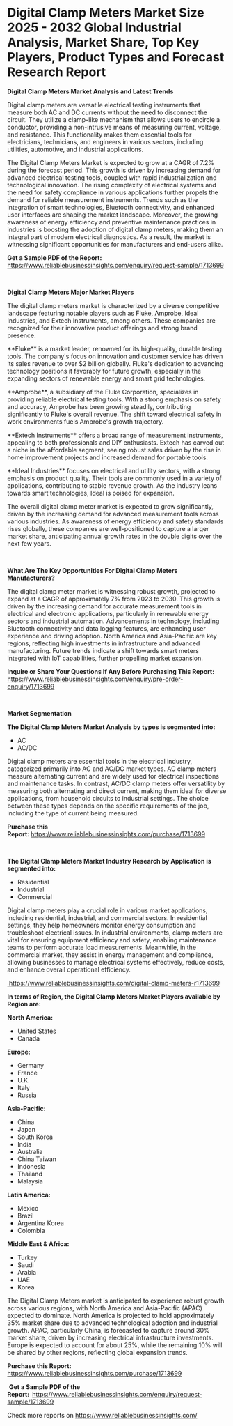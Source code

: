 <p><h1>Digital Clamp Meters Market Size 2025 - 2032 Global Industrial Analysis, Market Share, Top Key Players, Product Types and Forecast Research Report</h1></p><p><strong>Digital Clamp Meters Market Analysis and Latest Trends</strong></p>
<p><p>Digital clamp meters are versatile electrical testing instruments that measure both AC and DC currents without the need to disconnect the circuit. They utilize a clamp-like mechanism that allows users to encircle a conductor, providing a non-intrusive means of measuring current, voltage, and resistance. This functionality makes them essential tools for electricians, technicians, and engineers in various sectors, including utilities, automotive, and industrial applications.</p><p>The Digital Clamp Meters Market is expected to grow at a CAGR of 7.2% during the forecast period. This growth is driven by increasing demand for advanced electrical testing tools, coupled with rapid industrialization and technological innovation. The rising complexity of electrical systems and the need for safety compliance in various applications further propels the demand for reliable measurement instruments. Trends such as the integration of smart technologies, Bluetooth connectivity, and enhanced user interfaces are shaping the market landscape. Moreover, the growing awareness of energy efficiency and preventive maintenance practices in industries is boosting the adoption of digital clamp meters, making them an integral part of modern electrical diagnostics. As a result, the market is witnessing significant opportunities for manufacturers and end-users alike.</p></p>
<p><strong>Get a Sample PDF of the Report:&nbsp;</strong> <a href="https://www.reliablebusinessinsights.com/enquiry/request-sample/1713699?utm_campaign=3177&utm_medium=2&utm_source=Github&utm_content=ia&utm_term=28032025&utm_id=digital-clamp-meters">https://www.reliablebusinessinsights.com/enquiry/request-sample/1713699</a></p>
<p>&nbsp;</p>
<p><strong>Digital Clamp Meters Major Market Players</strong></p>
<p><p>The digital clamp meters market is characterized by a diverse competitive landscape featuring notable players such as Fluke, Amprobe, Ideal Industries, and Extech Instruments, among others. These companies are recognized for their innovative product offerings and strong brand presence.</p><p>**Fluke** is a market leader, renowned for its high-quality, durable testing tools. The company's focus on innovation and customer service has driven its sales revenue to over $2 billion globally. Fluke's dedication to advancing technology positions it favorably for future growth, especially in the expanding sectors of renewable energy and smart grid technologies.</p><p>**Amprobe**, a subsidiary of the Fluke Corporation, specializes in providing reliable electrical testing tools. With a strong emphasis on safety and accuracy, Amprobe has been growing steadily, contributing significantly to Fluke's overall revenue. The shift toward electrical safety in work environments fuels Amprobe's growth trajectory.</p><p>**Extech Instruments** offers a broad range of measurement instruments, appealing to both professionals and DIY enthusiasts. Extech has carved out a niche in the affordable segment, seeing robust sales driven by the rise in home improvement projects and increased demand for portable tools.</p><p>**Ideal Industries** focuses on electrical and utility sectors, with a strong emphasis on product quality. Their tools are commonly used in a variety of applications, contributing to stable revenue growth. As the industry leans towards smart technologies, Ideal is poised for expansion.</p><p>The overall digital clamp meter market is expected to grow significantly, driven by the increasing demand for advanced measurement tools across various industries. As awareness of energy efficiency and safety standards rises globally, these companies are well-positioned to capture a larger market share, anticipating annual growth rates in the double digits over the next few years.</p></p>
<p>&nbsp;</p>
<p><strong>What Are The Key Opportunities For Digital Clamp Meters Manufacturers?</strong></p>
<p><p>The digital clamp meter market is witnessing robust growth, projected to expand at a CAGR of approximately 7% from 2023 to 2030. This growth is driven by the increasing demand for accurate measurement tools in electrical and electronic applications, particularly in renewable energy sectors and industrial automation. Advancements in technology, including Bluetooth connectivity and data logging features, are enhancing user experience and driving adoption. North America and Asia-Pacific are key regions, reflecting high investments in infrastructure and advanced manufacturing. Future trends indicate a shift towards smart meters integrated with IoT capabilities, further propelling market expansion.</p></p>
<p><strong>Inquire or Share Your Questions If Any Before Purchasing This Report:</strong> <a href="https://www.reliablebusinessinsights.com/enquiry/pre-order-enquiry/1713699?utm_campaign=3177&utm_medium=2&utm_source=Github&utm_content=ia&utm_term=28032025&utm_id=digital-clamp-meters">https://www.reliablebusinessinsights.com/enquiry/pre-order-enquiry/1713699</a></p>
<p>&nbsp;</p>
<p><strong>Market Segmentation</strong></p>
<p><strong>The Digital Clamp Meters Market Analysis by types is segmented into:</strong></p>
<p><ul><li>AC</li><li>AC/DC</li></ul></p>
<p><p>Digital clamp meters are essential tools in the electrical industry, categorized primarily into AC and AC/DC market types. AC clamp meters measure alternating current and are widely used for electrical inspections and maintenance tasks. In contrast, AC/DC clamp meters offer versatility by measuring both alternating and direct current, making them ideal for diverse applications, from household circuits to industrial settings. The choice between these types depends on the specific requirements of the job, including the type of current being measured.</p></p>
<p><strong>Purchase this Report:&nbsp;</strong><a href="https://www.reliablebusinessinsights.com/purchase/1713699?utm_campaign=3177&utm_medium=2&utm_source=Github&utm_content=ia&utm_term=28032025&utm_id=digital-clamp-meters">https://www.reliablebusinessinsights.com/purchase/1713699</a></p>
<p>&nbsp;</p>
<p><strong>The Digital Clamp Meters Market Industry Research by Application is segmented into:</strong></p>
<p><ul><li>Residential</li><li>Industrial</li><li>Commercial</li></ul></p>
<p><p>Digital clamp meters play a crucial role in various market applications, including residential, industrial, and commercial sectors. In residential settings, they help homeowners monitor energy consumption and troubleshoot electrical issues. In industrial environments, clamp meters are vital for ensuring equipment efficiency and safety, enabling maintenance teams to perform accurate load measurements. Meanwhile, in the commercial market, they assist in energy management and compliance, allowing businesses to manage electrical systems effectively, reduce costs, and enhance overall operational efficiency.</p></p>
<p><a href="https://www.reliablebusinessinsights.com/digital-clamp-meters-r1713699?utm_campaign=3177&utm_medium=2&utm_source=Github&utm_content=ia&utm_term=28032025&utm_id=digital-clamp-meters">&nbsp;https://www.reliablebusinessinsights.com/digital-clamp-meters-r1713699</a></p>
<p><strong>In terms of Region, the Digital Clamp Meters Market Players available by Region are:</strong></p>
<p>
    <p> <strong> North America: </strong>
        <ul>
            <li>United States</li>
            <li>Canada</li>
        </ul>
        </p> 
    <p> <strong> Europe: </strong>
        <ul>
            <li>Germany</li>
            <li>France</li>
            <li>U.K.</li>
            <li>Italy</li>
            <li>Russia</li>
        </ul>
        </p> 
    <p> <strong> Asia-Pacific: </strong>
        <ul>
            <li>China</li>
            <li>Japan</li>
            <li>South Korea</li>
            <li>India</li>
            <li>Australia</li>
            <li>China Taiwan</li>
            <li>Indonesia</li>
            <li>Thailand</li>
            <li>Malaysia</li>
        </ul>
        </p> 
    <p> <strong> Latin America: </strong>
        <ul>
            <li>Mexico</li>
            <li>Brazil</li>
            <li>Argentina Korea</li>
            <li>Colombia</li>
        </ul>
        </p> 
    <p> <strong> Middle East & Africa: </strong>
        <ul>
            <li>Turkey</li>
            <li>Saudi</li>
            <li>Arabia</li>
            <li>UAE</li>
            <li>Korea</li>
        </ul>
    </p>
    </p>
<p><p>The Digital Clamp Meters market is anticipated to experience robust growth across various regions, with North America and Asia-Pacific (APAC) expected to dominate. North America is projected to hold approximately 35% market share due to advanced technological adoption and industrial growth. APAC, particularly China, is forecasted to capture around 30% market share, driven by increasing electrical infrastructure investments. Europe is expected to account for about 25%, while the remaining 10% will be shared by other regions, reflecting global expansion trends.</p></p>
<p><strong>Purchase this Report: </strong><a href="https://www.reliablebusinessinsights.com/purchase/1713699?utm_campaign=3177&utm_medium=2&utm_source=Github&utm_content=ia&utm_term=28032025&utm_id=digital-clamp-meters">https://www.reliablebusinessinsights.com/purchase/1713699</a></p>
<p>&nbsp;<strong>Get a Sample PDF of the Report:&nbsp;&nbsp;</strong><a href="https://www.reliablebusinessinsights.com/enquiry/request-sample/1713699?utm_campaign=3177&utm_medium=2&utm_source=Github&utm_content=ia&utm_term=28032025&utm_id=digital-clamp-meters">https://www.reliablebusinessinsights.com/enquiry/request-sample/1713699</a></p>
<p><strong></strong></p>
<p>Check more reports on <a href="https://www.reliablebusinessinsights.com/?utm_campaign=3177&utm_medium=2&utm_source=Github&utm_content=ia&utm_term=28032025&utm_id=digital-clamp-meters">https://www.reliablebusinessinsights.com/</a></p>